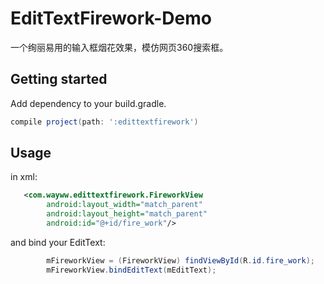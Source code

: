 # EditTextFirework-Demo




一个绚丽易用的输入框烟花效果，模仿网页360搜索框。


Getting started
---------------
Add dependency to your build.gradle.
```groovy
compile project(path: ':edittextfirework')
```

Usage
-----

in xml:

```xml
   <com.wayww.edittextfirework.FireworkView
        android:layout_width="match_parent"
        android:layout_height="match_parent"
        android:id="@+id/fire_work"/> 
```

and bind your EditText:
```java
        mFireworkView = (FireworkView) findViewById(R.id.fire_work);
        mFireworkView.bindEditText(mEditText);
```
